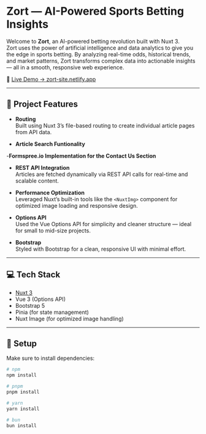 # Zort — AI-Powered Sports Betting Insights

Welcome to **Zort**, an AI-powered betting revolution built with Nuxt 3.  
Zort uses the power of artificial intelligence and data analytics to give you the edge in sports betting. By analyzing real-time odds, historical trends, and market patterns, Zort transforms complex data into actionable insights — all in a smooth, responsive web experience.

🚀 [Live Demo → zort-site.netlify.app](https://zort-site.netlify.app/)

---

## 🧠 Project Features

- **Routing**  
  Built using Nuxt 3’s file-based routing to create individual article pages from API data.

- **Article Search Funtionality** 
 
-**Formspree.io Implementation for the Contact Us Section**

- **REST API Integration**  
  Articles are fetched dynamically via REST API calls for real-time and scalable content.

- **Performance Optimization**  
  Leveraged Nuxt’s built-in tools like the `<NuxtImg>` component for optimized image loading and responsive design.

- **Options API**  
  Used the Vue Options API for simplicity and cleaner structure — ideal for small to mid-size projects.

- **Bootstrap**  
  Styled with Bootstrap for a clean, responsive UI with minimal effort.

---

## 💻 Tech Stack

- [Nuxt 3](https://nuxt.com)
- Vue 3 (Options API)
- Bootstrap 5
- Pinia (for state management)
- Nuxt Image (for optimized image handling)

---

## 🔧 Setup

Make sure to install dependencies:

```bash
# npm
npm install

# pnpm
pnpm install

# yarn
yarn install

# bun
bun install
